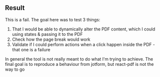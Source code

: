 ## Result
This is a fail.
The goal here was to test 3 things:

1. That I would be able to dynamically alter the PDF content, which I could using states & passing it to the PDF
2. Check how the page break would work
3. Validate if I could perform actions when a click happen inside the PDF - that one is a failure

In general the tool is not really meant to do what I'm trying to achieve.
The final goal is to reproduce a behaviour from jotform, but react-pdf is not the way to go